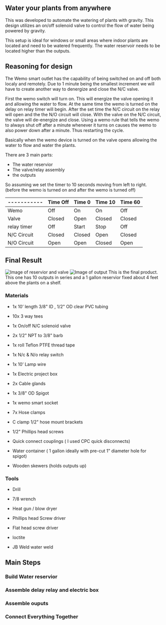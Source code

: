 ## Water your plants from anywhere

This was developed to automate the watering of plants with gravity. This design utilizes an on/off solenoid valve to control the flow of water being powered by gravity.

This setup is ideal for windows or small areas where indoor plants are located and need to be watered frequently. The water reservoir needs to be located higher than the outputs.

## Reasoning for design

The Wemo smart outlet has the capability of being switched on and off both localy and remotely. Due to 1 minute being the smallest increment we will have to create another way to denergize and close the N/C valve.

First the wemo switch will turn on. This will energize the valve opening it and allowing the water to flow. At the same time the wemo is turned on the delay on relay timer will begin. After the set time the N/C circuit on the relay will open and the the N/O circuit will close. With the valve on the N/C circuit, the valve will de-energize and close. Using a wemo rule that tells the wemo to always shut off after a minute whenever it turns on causes the wemo to also power down after a minute. Thus restarting the cycle.

Basically when the wemo device is turned on the valve opens allowing the water to flow and water the plants.

There are 3 main parts:

- The water reservior
- The valve/relay assembly
- the outputs

So assuming we set the timer to 10 seconds moving from left to right. (before the wemo is turned on and after the wemo is turned off)


| ----------- | Time Off| Time 0 | Time 10 | Time 60 |
| ----------- | ------- | ------ | ------- | ------- |
| Wemo        | Off     |  On    |  On     |  Off    |
| Valve       | Closed  | Open   | Closed  | Closed  |
| relay timer | Off     | Start  | Stop    | Off     |
| N/C Circuit | Closed  | Closed | Open    | Closed  |
| N/O Circuit | Open    | Open   | Closed  | Open    |

## Final Result
![Image of reservior and valve](https://dl.dropboxusercontent.com/s/6v5zico94f435j6/Output.jpg)
![Image of output](https://dl.dropboxusercontent.com/s/3bhcuvweozbe6vf/20180118_124644.jpg)
This is the final product. This one has 10 outputs in series and a 1 gallon reservior fixed about 4 feet above the plants on a shelf. 

### Materials

- 1x 10’ length 3/8" ID , 1/2" OD clear PVC tubing

- 10x 3 way tees

- 1x On/off  N/C solenoid valve

- 2x 1/2" NPT to 3/8" barb

- 1x roll Teflon PTFE thread tape

- 1x N/c  & N/o relay switch

- 1x 10’ Lamp wire 

- 1x Electric project box

- 2x Cable glands

- 1x 3/8" OD Spigot

- 1x wemo smart socket

- 7x Hose clamps

- C clamp 1/2" hose mount brackets

- 1/2" Phillips head screws

- Quick connect couplings ( I used CPC quick disconnects)

- Water container ( 1 gallon ideally with pre-cut 1" diameter hole for spigot)

- Wooden skewers (holds outputs up)


### Tools

- Drill

- 7/8 wrench

- Heat gun / blow dryer

- Phillips head Screw driver

- Flat head screw driver

- loctite

- JB Weld water weld

## Main Steps

### Build Water reservior

### Assemble delay relay and electric box

### Assemble ouputs

### Connect Everything Together
